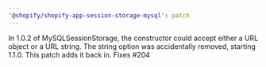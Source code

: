 ```yaml
---
'@shopify/shopify-app-session-storage-mysql': patch
---
```


In 1.0.2 of MySQLSessionStorage, the constructor could accept either a URL object or a URL string. The string option was accidentally removed, starting 1.1.0. This patch adds it back in. Fixes #204
